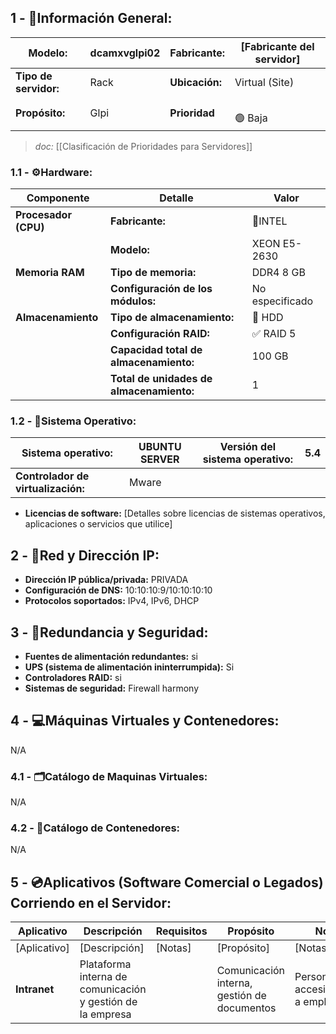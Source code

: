 ## **1 - 📓Información General:**

| **Modelo:**           | dcamxvglpi02 | Fabricante:    | [Fabricante del servidor] |
| --------------------- | ------------ | -------------- | ------------------------- |
| **Tipo de servidor:** | Rack         | **Ubicación:** | Virtual (Site)            |
| **Propósito:**        | Glpi         | **Prioridad**  | <br>🟢 Baja  <br>         |
> _doc:_ [[Clasificación de Prioridades para Servidores]]
> 
### **1.1 - ⚙️Hardware:**

| **Componente**       | **Detalle**                              | **Valor**       |
| -------------------- | ---------------------------------------- | --------------- |
| **Procesador (CPU)** | **Fabricante:**                          | 🔹INTEL         |
|                      | **Modelo:**                              | XEON E5-2630    |
| **Memoria RAM**      | **Tipo de memoria:**                     | DDR4 8 GB       |
|                      | **Configuración de los módulos:**        | No especificado |
| **Almacenamiento**   | **Tipo de almacenamiento:**              | 💾 HDD          |
|                      | **Configuración RAID:**                  | ✅ RAID 5        |
|                      | **Capacidad total de almacenamiento:**   | 100 GB          |
|                      | **Total de unidades de almacenamiento:** | 1               |

### **1.2 - 🐧Sistema Operativo:**

| **Sistema operativo:**             | UBUNTU SERVER | **Versión del sistema operativo:** | 5.4 |
| ---------------------------------- | ------------- | ---------------------------------- | --- |
| **Controlador de virtualización:** | Mware         |                                    |     |
- **Licencias de software:** [Detalles sobre licencias de sistemas operativos, aplicaciones o servicios que utilice]

## **2 - 🛜Red y Dirección IP:**
- **Dirección IP pública/privada:** PRIVADA
- **Configuración de DNS:** 10:10:10:9/10:10:10:10
- **Protocolos soportados:** IPv4, IPv6, DHCP

## **3 - 🔐Redundancia y Seguridad:**
- **Fuentes de alimentación redundantes:** si
- **UPS (sistema de alimentación ininterrumpida):** Si
- **Controladores RAID:** si
- **Sistemas de seguridad:** Firewall harmony

## **4 - 💻Máquinas Virtuales y Contenedores:**
N/A
### **4.1 - 🗂️Catálogo de Maquinas Virtuales:**

N/A

### **4.2 - 📁Catálogo de Contenedores:**
N/A

## **5 - 💿Aplicativos (Software Comercial o Legados) Corriendo en el Servidor:**

| **Aplicativo** | **Descripción**                                            | Requisitos | **Propósito**                               | **Notas**                                 |
| -------------- | ---------------------------------------------------------- | ---------- | ------------------------------------------- | ----------------------------------------- |
| [Aplicativo]   | [Descripción]                                              | [Notas]    | [Propósito]                                 | [Notas]                                   |
| **Intranet**   | Plataforma interna de comunicación y gestión de la empresa |            | Comunicación interna, gestión de documentos | Personalizado, accesible solo a empleados |
